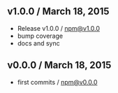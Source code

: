 

## v1.0.0 / March 18, 2015
- Release v1.0.0 / npm@v1.0.0
- bump coverage
- docs and sync

## v0.0.0 / March 18, 2015
- first commits / npm@v0.0.0